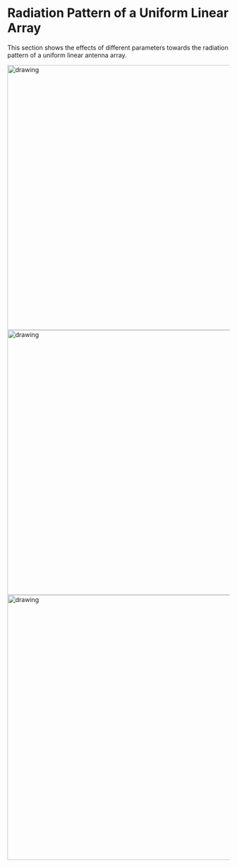 # Radiation Pattern of a Uniform Linear Array

This section shows the effects of different parameters towards the radiation pattern of a uniform linear antenna array.

<img src="https://github.com/scrappycoc0/sim-ant/blob/master/rad-pattern-linear-array/images/rad_pattern_n.png" alt="drawing" width="600"/>
<img src="https://github.com/scrappycoc0/sim-ant/blob/master/rad-pattern-linear-array/images/rad_pattern_d.png" alt="drawing" width="600"/>
<img src="https://github.com/scrappycoc0/sim-ant/blob/master/rad-pattern-linear-array/images/rad_pattern_delay.png" alt="drawing" width="600"/>
